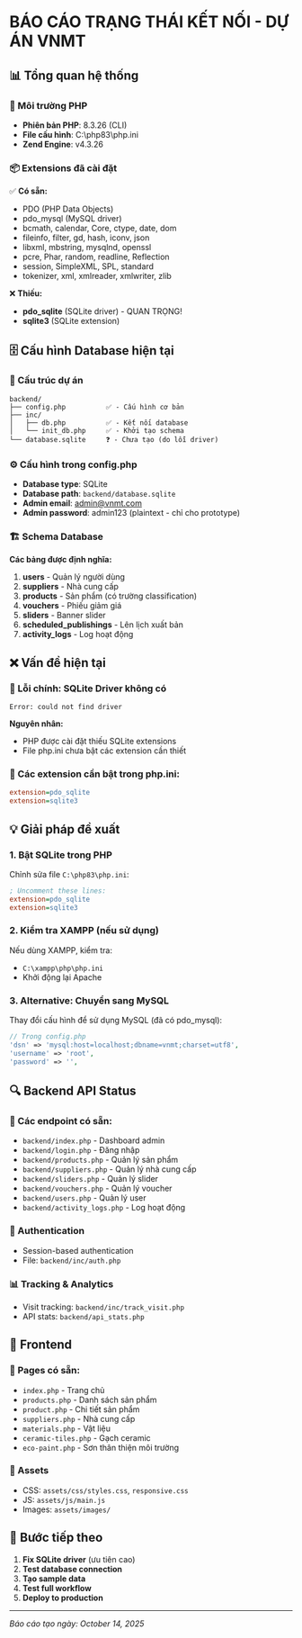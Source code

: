 # BÁO CÁO TRẠNG THÁI KẾT NỐI - DỰ ÁN VNMT

## 📊 Tổng quan hệ thống

### 🔧 Môi trường PHP
- **Phiên bản PHP**: 8.3.26 (CLI)
- **File cấu hình**: C:\php83\php.ini
- **Zend Engine**: v4.3.26

### 📦 Extensions đã cài đặt
✅ **Có sẵn:**
- PDO (PHP Data Objects)
- pdo_mysql (MySQL driver)
- bcmath, calendar, Core, ctype, date, dom
- fileinfo, filter, gd, hash, iconv, json
- libxml, mbstring, mysqlnd, openssl
- pcre, Phar, random, readline, Reflection
- session, SimpleXML, SPL, standard
- tokenizer, xml, xmlreader, xmlwriter, zlib

❌ **Thiếu:**
- **pdo_sqlite** (SQLite driver) - QUAN TRỌNG!
- **sqlite3** (SQLite extension)

## 🗄️ Cấu hình Database hiện tại

### 📁 Cấu trúc dự án
```
backend/
├── config.php          ✅ - Cấu hình cơ bản
├── inc/
│   ├── db.php          ✅ - Kết nối database
│   └── init_db.php     ✅ - Khởi tạo schema
└── database.sqlite     ❓ - Chưa tạo (do lỗi driver)
```

### ⚙️ Cấu hình trong config.php
- **Database type**: SQLite
- **Database path**: `backend/database.sqlite`
- **Admin email**: admin@vnmt.com
- **Admin password**: admin123 (plaintext - chỉ cho prototype)

### 🏗️ Schema Database
**Các bảng được định nghĩa:**
1. **users** - Quản lý người dùng
2. **suppliers** - Nhà cung cấp
3. **products** - Sản phẩm (có trường classification)
4. **vouchers** - Phiếu giảm giá
5. **sliders** - Banner slider
6. **scheduled_publishings** - Lên lịch xuất bản
7. **activity_logs** - Log hoạt động

## ❌ Vấn đề hiện tại

### 🚨 Lỗi chính: SQLite Driver không có
```
Error: could not find driver
```

**Nguyên nhân:**
- PHP được cài đặt thiếu SQLite extensions
- File php.ini chưa bật các extension cần thiết

### 🔧 Các extension cần bật trong php.ini:
```ini
extension=pdo_sqlite
extension=sqlite3
```

## 💡 Giải pháp đề xuất

### 1. Bật SQLite trong PHP
Chỉnh sửa file `C:\php83\php.ini`:
```ini
; Uncomment these lines:
extension=pdo_sqlite
extension=sqlite3
```

### 2. Kiểm tra XAMPP (nếu sử dụng)
Nếu dùng XAMPP, kiểm tra:
- `C:\xampp\php\php.ini`
- Khởi động lại Apache

### 3. Alternative: Chuyển sang MySQL
Thay đổi cấu hình để sử dụng MySQL (đã có pdo_mysql):
```php
// Trong config.php
'dsn' => 'mysql:host=localhost;dbname=vnmt;charset=utf8',
'username' => 'root',
'password' => '',
```

## 🔍 Backend API Status

### 📂 Các endpoint có sẵn:
- `backend/index.php` - Dashboard admin
- `backend/login.php` - Đăng nhập
- `backend/products.php` - Quản lý sản phẩm
- `backend/suppliers.php` - Quản lý nhà cung cấp
- `backend/sliders.php` - Quản lý slider
- `backend/vouchers.php` - Quản lý voucher
- `backend/users.php` - Quản lý user
- `backend/activity_logs.php` - Log hoạt động

### 🔐 Authentication
- Session-based authentication
- File: `backend/inc/auth.php`

### 📊 Tracking & Analytics
- Visit tracking: `backend/inc/track_visit.php`
- API stats: `backend/api_stats.php`

## 📝 Frontend

### 🎨 Pages có sẵn:
- `index.php` - Trang chủ
- `products.php` - Danh sách sản phẩm
- `product.php` - Chi tiết sản phẩm
- `suppliers.php` - Nhà cung cấp
- `materials.php` - Vật liệu
- `ceramic-tiles.php` - Gạch ceramic
- `eco-paint.php` - Sơn thân thiện môi trường

### 💎 Assets
- CSS: `assets/css/styles.css`, `responsive.css`
- JS: `assets/js/main.js`
- Images: `assets/images/`

## 🚀 Bước tiếp theo

1. **Fix SQLite driver** (ưu tiên cao)
2. **Test database connection**
3. **Tạo sample data**
4. **Test full workflow**
5. **Deploy to production**

---
*Báo cáo tạo ngày: October 14, 2025*